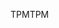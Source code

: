 <span data-ttu-id="7e17e-101">TPM</span><span class="sxs-lookup"><span data-stu-id="7e17e-101">TPM</span></span>
